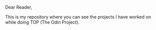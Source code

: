Dear Reader,

This is my repository where you can see the projects I have worked on while doing TOP (The Odin Project).
